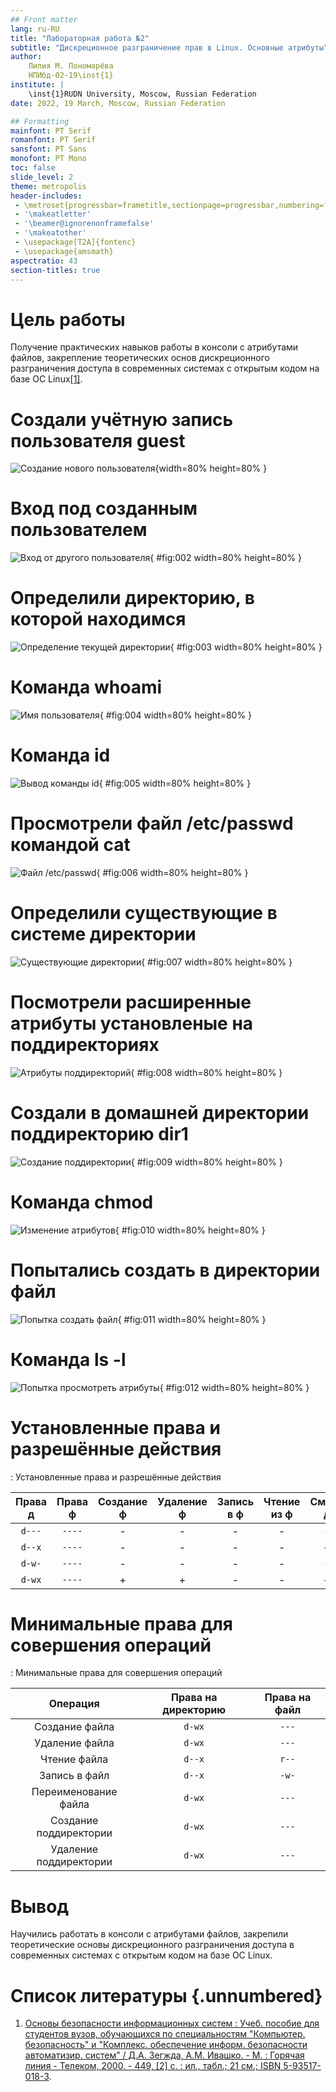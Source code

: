 ```yaml
---
## Front matter
lang: ru-RU
title: "Лабораторная работа №2"
subtitle: "Дискреционное разграничение прав в Linux. Основные атрибуты"
author:
    Лилия М. Пономарёва
    НПИбд-02-19\inst{1}
institute: |
	\inst{1}RUDN University, Moscow, Russian Federation
date: 2022, 19 March, Moscow, Russian Federation  

## Formatting
mainfont: PT Serif
romanfont: PT Serif
sansfont: PT Sans
monofont: PT Mono
toc: false
slide_level: 2
theme: metropolis
header-includes: 
 - \metroset{progressbar=frametitle,sectionpage=progressbar,numbering=fraction}
 - '\makeatletter'
 - '\beamer@ignorenonframefalse'
 - '\makeatother'
 - \usepackage[T2A]{fontenc}
 - \usepackage{amsmath}
aspectratio: 43
section-titles: true
---
```


# Цель работы
Получение практических навыков работы в консоли с атрибутами файлов, закрепление теоретических основ дискреционного разграничения доступа в современных системах с открытым кодом на базе ОС Linux[[1]](#список-литературы).

# Создали учётную запись пользователя guest

![Создание нового пользователя](../../image/1.png){width=80% height=80% }

# Вход под созданным пользователем

![Вход от другого пользователя](../../image/2.png){ #fig:002 width=80% height=80% }

# Определили директорию, в которой находимся

![Определение текущей директории](../../image/3.png){ #fig:003 width=80% height=80% }

# Команда whoami

![Имя пользователя](../../image/4.png){ #fig:004 width=80% height=80% }

# Команда id

![Вывод команды id](../../image/5.png){ #fig:005 width=80% height=80% }

# Просмотрели файл /etc/passwd командой cat

![Файл /etc/passwd](../../image/6.png){ #fig:006 width=80% height=80% }

# Определили существующие в системе директории

![Существующие директории](../../image/7.png){ #fig:007 width=80% height=80% }

# Посмотрели расширенные атрибуты установленые на поддиректориях

![Атрибуты поддиректорий](../../image/8.png){ #fig:008 width=80% height=80% }

# Создали в домашней директории поддиректорию dir1

![Создание поддиректории](../../image/9.png){ #fig:009 width=80% height=80% }

# Команда chmod

![Изменение атрибутов](../../image/10.png){ #fig:010 width=80% height=80% }

# Попытались создать в директории файл

![Попытка создать файл](../../image/11.png){ #fig:011 width=80% height=80% }

# Команда ls -l

![Попытка просмотреть атрибуты](../../image/12.png){ #fig:012 width=80% height=80% }

# Установленные права и разрешённые действия

: Установленные права и разрешённые действия

|Права д|Права ф|Создание ф|Удаление ф|Запись в ф|Чтение из ф|Смена д|Просмотр ф в д|Переименование ф|Смена атр ф|
|   :---:  |   :---:  |:---:|:---:|:---:|:---:|:---:|:---:|:---:|:---:|
|```d---```|```----```| - | - | - | - | - | - | - | - |
|```d--x```|```----```| - | - | - | - | + | - | - | + |
|```d-w-```|```----```| - | - | - | - | - | - | - | - |
|```d-wx```|```----```| + | + | - | - | + | - | + | + |

# Минимальные права для совершения операций

: Минимальные права для совершения операций

|Операция	       |Права на директорию |Права на файл|
|:--------------------:|:------------------:|:-----------:|
|Создание файла        |```d-wx```|```---```  |	    
|Удаление файла        |```d-wx```|```---```  |
|Чтение файла	       |```d--x```|```r--```  |
|Запись в файл	       |```d--x```|  ```-w-```  |
|Переименование файла  |```d-wx```|  ```---```  |
|Создание поддиректории|```d-wx```|  ```---```  |
|Удаление поддиректории|```d-wx```|  ```---```  |

# Вывод
Научились работать в консоли с атрибутами файлов, закрепили теоретические основы дискреционного разграничения доступа в современных системах с открытым кодом на базе ОС Linux.

# Список литературы {.unnumbered}

1. [Основы безопасности информационных систем : Учеб. пособие для студентов вузов, обучающихся по специальностям "Компьютер. безопасность" и "Комплекс. обеспечение информ. безопасности автоматизир. систем" / Д.А. Зегжда, А.М. Ивашко. - М. : Горячая линия - Телеком, 2000. - 449, [2] с. : ил., табл.; 21 см.; ISBN 5-93517-018-3](https://search.rsl.ru/ru/record/01000682756).
